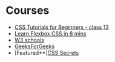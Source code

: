 # Courses
* [CSS Tutorials for Beginners - class 13](https://www.youtube.com/watch?v=BHzQ_9zzuNM&list=PL4cUxeGkcC9gQeDH6xYhmO-db2mhoTSrT&index=13)
* [Learn Flexbox CSS in 8 mins](https://www.youtube.com/watch?v=phWxA89Dy94)
* [W3 schools](https://www.w3schools.com/css/)
* [GeeksForGeeks](https://www.geeksforgeeks.org/css-box-model/)
* [Featured**][CSS Secrets](https://www.youtube.com/watch?v=vs34f9FiHps)